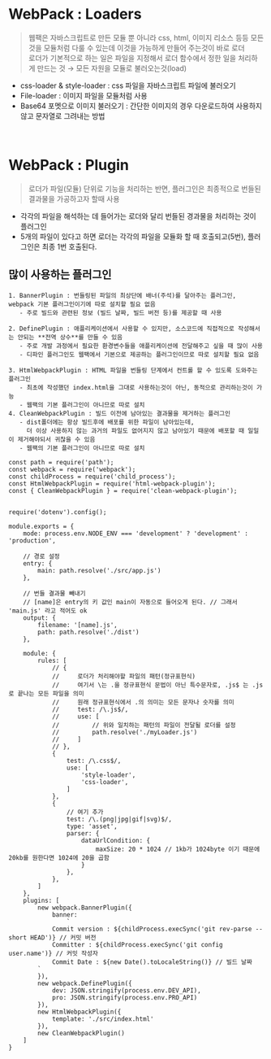 # WebPack : Loaders

> 웹팩은 자바스크립트로 만든 모듈 뿐 아니라 css, html, 이미지 리소스 등등 모든것을 모듈처럼 다룰 수 있는데 이것을 가능하게 만들어 주는것이 바로 로더 <br>
> 로더가 기본적으로 하는 일은 파일을 지정해서 로더 함수에서 정한 일을 처리하게 만드는 것 → 모든 자원을 모듈로 불러오는것(load) <br>

- css-loader & style-loader : css 파일을 자바스크립트 파일에 불러오기
- File-loader : 이미지 파일을 모듈처럼 사용
- Base64 포멧으로 이미지 불러오기 : 간단한 이미지의 경우 다운로드하여 사용하지 않고 문자열로 그려내는 방법

<br>

# WebPack : Plugin

> 로더가 파일(모듈) 단위로 기능을 처리하는 반면, 플러그인은 최종적으로 번들된 결과물을 가공하고자 할때 사용 <br>
- 각각의 파일을 해석하는 데 들어가는 로더와 달리 번들된 경과물을 처리하는 것이 플러그인 <br>
- 5개의 파일이 있다고 하면 로더는 각각의 파일을 모듈화 할 때 호출되고(5번), 플러그인은 최종 1번 호출된다.



## 많이 사용하는 플러그인 

```
1. BannerPlugin : 번들링된 파일의 최상단에 배너(주석)를 달아주는 플러그인, webpack 기본 플러그인이기에 따로 설치할 필요 없음
   - 주로 빌드와 관련된 정보 (빌드 날짜, 빌드 버전 등)를 제공할 때 사용
   
2. DefinePlugin : 애플리케이션에서 사용할 수 있지만, 소스코드에 직접적으로 작성해서는 안되는 **전역 상수**를 만들 수 있음
   - 주로 개발 과정에서 필요한 환경변수들을 애플리케이션에 전달해주고 싶을 때 많이 사용
   - 디파인 플러그인도 웹팩에서 기본으로 제공하는 플러그인이므로 따로 설치할 필요 없음

3. HtmlWebpackPlugin : HTML 파일을 번들링 단계에서 컨트롤 할 수 있도록 도와주는 플러그인
   - 최초에 작성했던 index.html을 그대로 사용하는것이 아닌, 동적으로 관리하는것이 가능
   - 웹팩의 기본 플러그인이 아니므로 따로 설치
4. CleanWebpackPlugin : 빌드 이전에 남아있는 결과물을 제거하는 플러그인
   - dist폴더에는 항상 빌드후에 배포를 위한 파일이 남아있는데, 
     더 이상 사용하지 않는 과거의 파일도 없어지지 않고 남아있기 때문에 배포할 때 일일이 제거해야되서 귀찮을 수 있음
   - 웹팩의 기본 플러그인이 아니므로 따로 설치
```

```
const path = require('path');
const webpack = require('webpack');
const childProcess = require('child_process');
const HtmlWebpackPlugin = require('html-webpack-plugin');
const { CleanWebpackPlugin } = require('clean-webpack-plugin');


require('dotenv').config();

module.exports = {
    mode: process.env.NODE_ENV === 'development' ? 'development' : 'production',

    // 경로 설정
    entry: {
        main: path.resolve('./src/app.js')
    },

    // 번들 결과물 빼내기
    // [name]은 entry의 키 값인 main이 자동으로 들어오게 된다. // 그래서 'main.js' 라고 적어도 ok
    output: {
        filename: '[name].js',
        path: path.resolve('./dist')
    },

    module: {
        rules: [
            // {
            //     로더가 처리해야할 파일의 패턴(정규표현식)
            //     여기서 \는 .을 정규표현식 문법이 아닌 특수문자로, .js$ 는 .js 로 끝나는 모든 파일을 의미
            //     원래 정규표현식에서 .의 의미는 모든 문자나 숫자를 의미
            //     test: /\.js$/,
            //     use: [
            //         // 위와 일치하는 패턴의 파일이 전달될 로더를 설정
            //         path.resolve('./myLoader.js')
            //     ]
            // },
            {
                test: /\.css$/,
                use: [
                    'style-loader',
                    'css-loader',
                ]
            },
            {
                // 여기 추가
                test: /\.(png|jpg|gif|svg)$/,
                type: 'asset',
                parser: {
                    dataUrlCondition: {
                        maxSize: 20 * 1024 // 1kb가 1024byte 이기 때문에 20kb를 원한다면 1024에 20을 곱함
                    }
                },
            },
        ]
    },
    plugins: [
        new webpack.BannerPlugin({
            banner:
                `
            Commit version : ${childProcess.execSync('git rev-parse --short HEAD')} // 커밋 버전
            Committer : ${childProcess.execSync('git config user.name')} // 커밋 작성자
            Commit Date : ${new Date().toLocaleString()} // 빌드 날짜
        `
        }),
        new webpack.DefinePlugin({
            dev: JSON.stringify(process.env.DEV_API),
            pro: JSON.stringify(process.env.PRO_API)
        }),
        new HtmlWebpackPlugin({
            template: './src/index.html'
        }),
        new CleanWebpackPlugin()
    ]
}
```

